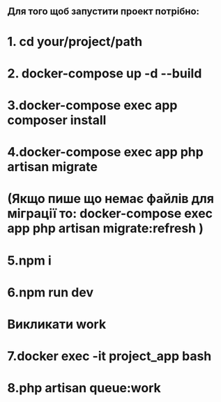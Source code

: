 ## Для того щоб запустити проект потрібно:
# 1. cd your/project/path
# 2. docker-compose up -d --build
# 3.docker-compose exec app composer install
# 4.docker-compose exec app php artisan migrate
# (Якщо пише що немає файлів для міграції то: docker-compose exec app php artisan migrate:refresh )   
# 5.npm i
# 6.npm run dev
# Викликати work
# 7.docker exec -it project_app bash
# 8.php artisan queue:work
